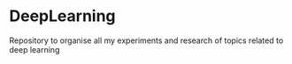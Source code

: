 # DeepLearning


Repository to organise all my experiments and research of topics related to deep learning
